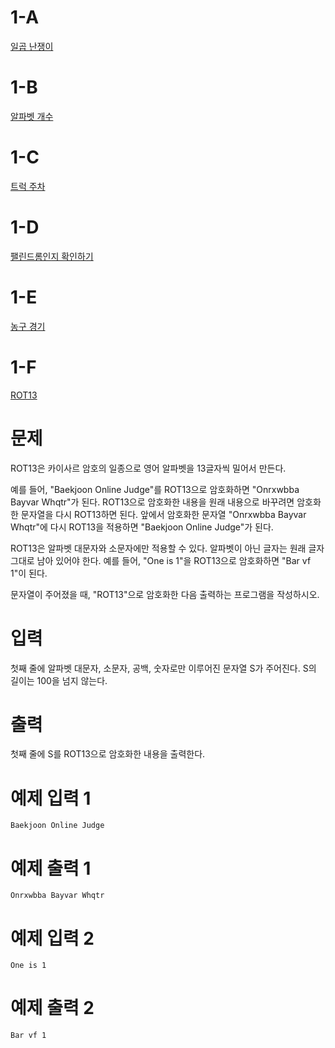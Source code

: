 # 1-A
[일곱 난쟁이](https://www.acmicpc.net/problem/2309)

# 1-B
[알파벳 개수](https://www.acmicpc.net/problem/10808)

# 1-C
[트럭 주차](https://www.acmicpc.net/problem/2979)

# 1-D
[팰린드롬인지 확인하기](https://www.acmicpc.net/problem/10988)

# 1-E
[농구 경기](https://www.acmicpc.net/problem/1159)

# 1-F
[ROT13](https://www.acmicpc.net/problem/11655)

# 문제
ROT13은 카이사르 암호의 일종으로 영어 알파벳을 13글자씩 밀어서 만든다.

예를 들어, "Baekjoon Online Judge"를 ROT13으로 암호화하면 "Onrxwbba Bayvar Whqtr"가 된다. ROT13으로 암호화한 내용을 원래 내용으로 바꾸려면 암호화한 문자열을 다시 ROT13하면 된다. 앞에서 암호화한 문자열 "Onrxwbba Bayvar Whqtr"에 다시 ROT13을 적용하면 "Baekjoon Online Judge"가 된다.

ROT13은 알파벳 대문자와 소문자에만 적용할 수 있다. 알파벳이 아닌 글자는 원래 글자 그대로 남아 있어야 한다. 예를 들어, "One is 1"을 ROT13으로 암호화하면 "Bar vf 1"이 된다.

문자열이 주어졌을 때, "ROT13"으로 암호화한 다음 출력하는 프로그램을 작성하시오.

# 입력
첫째 줄에 알파벳 대문자, 소문자, 공백, 숫자로만 이루어진 문자열 S가 주어진다. S의 길이는 100을 넘지 않는다.

# 출력
첫째 줄에 S를 ROT13으로 암호화한 내용을 출력한다.

# 예제 입력 1
```
Baekjoon Online Judge
```

# 예제 출력 1
```
Onrxwbba Bayvar Whqtr
```

# 예제 입력 2
```
One is 1
```
# 예제 출력 2
```
Bar vf 1
```
